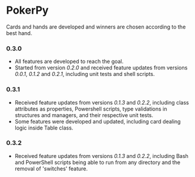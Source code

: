 # PokerPy
Cards and hands are developed and winners are chosen according to the best hand.

### 0.3.0
- All features are developed to reach the goal.
- Started from version *0.2.0* and received feature updates from versions *0.0.1*, *0.1.2* and *0.2.1*, including unit tests and shell scripts.

### 0.3.1
- Received feature updates from versions *0.1.3* and *0.2.2*, including class attributes as properties, Powershell scripts, type validations in structures and managers, and their respective unit tests.
- Some features were developed and updated, including card dealing logic inside Table class.

### 0.3.2
- Received feature updates from versions *0.1.3* and *0.2.2*, including Bash and PowerShell scripts being able to run from any directory and the removal of 'switches' feature.